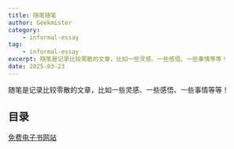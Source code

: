```yaml
---
title: 随笔随笔
author: Geekmister
category: 
    - informal-essay
tag:
    - informal-essay
excerpt: 随笔是记录比较零散的文章，比如一些灵感、一些感悟、一些事情等等！
date: 2025-03-23
---
```


随笔是记录比较零散的文章，比如一些灵感、一些感悟、一些事情等等！

## 目录

[免费电子书网站](./free-e-book-website/content.md)